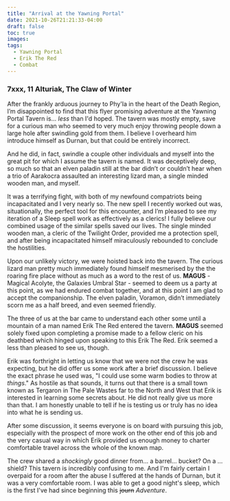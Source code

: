 ```yaml
---
title: "Arrival at the Yawning Portal"
date: 2021-10-26T21:21:33-04:00
draft: false
toc: true
images:
tags:
  - Yawning Portal
  - Erik The Red
  - Combat
---
```

### 7xxx, 11 Alturiak, The Claw of Winter

After the frankly arduous journey to Phy'la in the heart of the Death Region, I’m disappointed to find that this flyer promising adventure at the Yawning Portal Tavern is... _less_ than I'd hoped. The tavern was mostly empty, save for a curious man who seemed to very much enjoy throwing people down a large hole after swindling gold from them. I believe I overheard him introduce himself as Durnan, but that could be entirely incorrect.

And he did, in fact, swindle a couple other individuals and myself into the great pit for which I assume the tavern is named. It was deceptively deep, so much so that an elven paladin still at the bar didn’t or couldn’t hear when a trio of Aarakocra assaulted an interesting lizard man, a single minded wooden man, and myself.

It was a terrifying fight, with both of my newfound compatriots being incapacitated and I very nearly so. The new spell I recently worked out was, situationally, the perfect tool for this encounter, and I’m pleased to see my iteration of a Sleep spell work as effectively as a clerics! I fully believe our combined usage of the similar spells saved our lives. The single minded wooden man, a cleric of the Twilight Order, provided me a protection spell, and after being incapacitated himself miraculously rebounded to conclude the hostilities.

Upon our unlikely victory, we were hoisted back into the tavern. The curious lizard man pretty much immediately found himself mesmerised by the the roaring fire place without as much as a word to the rest of us. **MAGUS** - Magical Acolyte, the Galaxies Umbral Star - seemed to deem us a party at this point, as we had endured combat together, and at this point I am glad to accept the companionship. The elven paladin, Voramon, didn’t immediately scorn me as a half breed, and even seemed friendly.

The three of us at the bar came to understand each other some until a mountain of a man named Erik The Red entered the tavern. **MAGUS** seemed solely fixed upon completing a promise made to a fellow cleric on his deathbed which hinged upon speaking to this Erik The Red.  Erik seemed a less than pleased to see us, though.

Erik was forthright in letting us know that we were not the crew he was expecting, but he did offer us some work after a brief discussion. I believe the exact phrase he used was, "I could use some warm bodies to throw at _things_." As hostile as that sounds, it turns out that there is a small town known as Tergaron in The Pale Wastes far to the North and West that Erik is interested in learning some secrets about. He did not really give us more than that. I am honestly unable to tell if he is testing us or truly has no idea into what he is sending us.

After some discussion, it seems everyone is on board with pursuing this job, especially with the prospect of more work on the other end of this job and the very casual way in which Erik provided us enough money to charter comfortable travel across the whole of the known map.

The crew shared a _shockingly_ good dinner from... a barrel... bucket? On a ... shield? This tavern is incredibly confusing to me. And I'm fairly certain I overpaid for a room after the abuse I suffered at the hands of Durnan, but it was a very comfortable room. I was able to get a good night's sleep, which is the first I've had since beginning this ~~journ~~ _Adventure_.